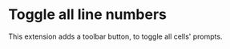 Toggle all line numbers
=======================
This extension adds a toolbar button, 
to toggle all cells' prompts.

